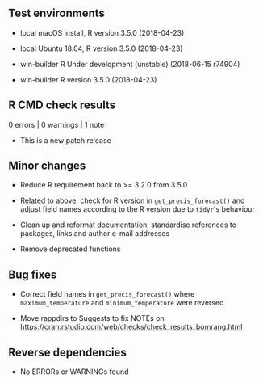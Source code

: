 
## Test environments

- local macOS install, R version 3.5.0 (2018-04-23)

- local Ubuntu 18.04, R version 3.5.0 (2018-04-23)

- win-builder R Under development (unstable) (2018-06-15 r74904)

- win-builder R version 3.5.0 (2018-04-23)

## R CMD check results

0 errors | 0 warnings | 1 note

* This is a new patch release

## Minor changes

- Reduce R requirement back to >= 3.2.0 from 3.5.0

- Related to above, check for R version in `get_precis_forecast()` and adjust
field names according to the R version due to `tidyr`'s behaviour

- Clean up and reformat documentation, standardise references to packages,
links and author e-mail addresses

- Remove deprecated functions

## Bug fixes

- Correct field names in `get_precis_forecast()` where `maximum_temperature` and
`minimum_temperature` were reversed

- Move rappdirs to Suggests to fix NOTEs on https://cran.rstudio.com/web/checks/check_results_bomrang.html

## Reverse dependencies

* No ERRORs or WARNINGs found
